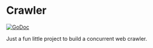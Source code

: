 # Crawler

[![GoDoc](https://godoc.org/github.com/KingKeithC/crawler?status.svg)](https://godoc.org/github.com/KingKeithC/crawler)

Just a fun little project to build a concurrent web crawler.
